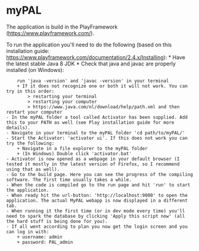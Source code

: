 # myPAL
The application is build in the PlayFramework (https://www.playframework.com/).

To run the application you'll need to do the following (based on this installation guide: https://www.playframework.com/documentation/2.4.x/Installing):
    * Have the latest stable Java 8 JDK
    * Check that java and javac are properly installed (on Windows):
        
        run 'java -version' and 'javac -version' in your terminal
        + If it does not recognize one or both it will not work. You can try in this order:
            > restarting your terminal
            > restarting your computer
            > https://www.java.com/nl/download/help/path.xml and then restart your computer
    - In the myPAL folder a tool called Activator has been supplied. Add this to your PATH as well (see Play installation guide for more details).
    - Navigate in your terminal to the myPAL folder 'cd path/to/myPAL/'
    - Start the Activator: 'activator ui'. If this does not work you can try the following:
        + Navigate in a file explorer to the myPAL folder
        + (In Windows) Double click 'activator.bat'
    - Activator is now opened as a webpage in your default browser (I tested it mostly in the latest version of Firefox, so I recommend using that as well).
    - Go to the build page. Here you can see the progress of the compiling software. The first time usually takes a while.
    - When the code is compiled go to the run page and hit 'run' to start the application.
    - When ready hit the url-button: 'http://localhost:9000' to open the application. The actual MyPAL webapp is now displayed in a different tab.
    - When running it the first time (or in dev mode every time) you'll need to spark the database by clicking 'Apply this script now' (all the hard stuff is being done for you).
    - If all went according to plan you now get the login screen and you can log in with:
        + username: admin
        + password: PAL_admin
